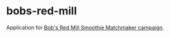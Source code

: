 # bobs-red-mill

Application for <a href="http://www.bobsredmill.com/from-the-mill/smoothie-matchmaker.html">Bob's Red Mill Smoothie Matchmaker campaign</a>.